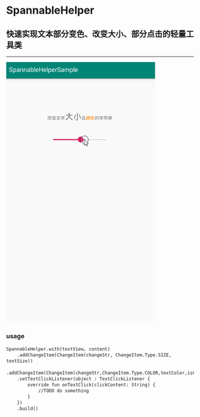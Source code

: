# SpannableHelper

## 快速实现文本部分变色、改变大小、部分点击的轻量工具类
---
![](https://raw.githubusercontent.com/CuiZhaoHui/SpannableHelper/master/gif/RECORD.gif)


### usage
```
SpannableHelper.with(textView, content)
    .addChangeItem(ChangeItem(changeStr, ChangeItem.Type.SIZE, textSize))
    .addChangeItem(ChangeItem(changeStr,ChangeItem.Type.COLOR,textColor,isClickAble))
    .setTextClickListener(object : TextClickListener {
        override fun onTextClick(clickContent: String) {
            //TODO do something
        }
    })
    .build()
```
